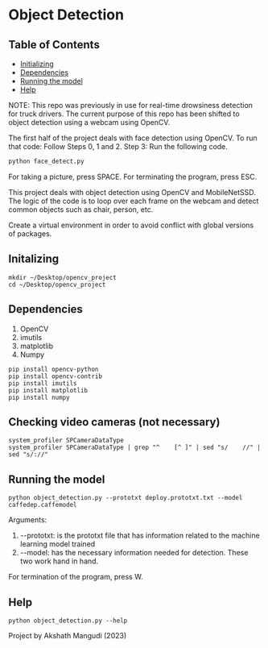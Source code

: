 # Object Detection

## Table of Contents
* <a href="">Initializing</a>
* <a href="">Dependencies</a>
* <a href="">Running the model </a>
* <a href="">Help</a>

NOTE: This repo was previously in use for real-time drowsiness detection for truck drivers. 
The current purpose of this repo has been shifted to object detection using a webcam using OpenCV. 

The first half of the project deals with face detection using OpenCV. 
To run that code: Follow Steps 0, 1 and 2. 
Step 3: Run the following code. 

```bash
python face_detect.py
```

For taking a picture, press SPACE. 
For terminating the program, press ESC. 

This project deals with object detection using OpenCV and MobileNetSSD. 
The logic of the code is to loop over each frame on the webcam and detect common objects such as chair, person, etc. 

Create a virtual environment in order to avoid conflict with global versions of packages.

## Initalizing
```shell
mkdir ~/Desktop/opencv_project
cd ~/Desktop/opencv_project
```

## Dependencies
1. OpenCV
2. imutils
3. matplotlib
4. Numpy

```shell
pip install opencv-python
pip install opencv-contrib
pip install imutils
pip install matplotlib
pip install numpy
```

## Checking video cameras (not necessary)
```shell
system_profiler SPCameraDataType
system_profiler SPCameraDataType | grep "^    [^ ]" | sed "s/    //" | sed "s/://"
```

## Running the model

```shell
python object_detection.py --prototxt deploy.prototxt.txt --model caffedep.caffemodel
```

Arguments: 
1. --prototxt: is the prototxt file that has information related to the machine learning model trained
2. --model: has the necessary information needed for detection. These two work hand in hand. 

For termination of the program, press W. 

## Help
```shell
python object_detection.py --help 
```

Project by Akshath Mangudi (2023)
